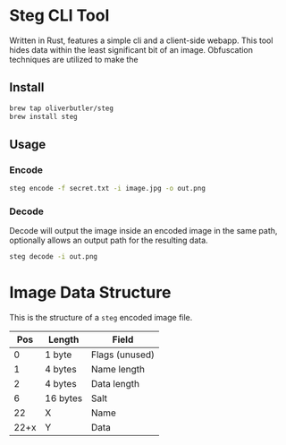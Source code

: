 # Steg CLI Tool

Written in Rust, features a simple cli and a client-side webapp. This tool hides data within the least significant bit of an image. Obfuscation techniques are utilized to make the

## Install

```bash
brew tap oliverbutler/steg
brew install steg
```

## Usage

### Encode

```bash
steg encode -f secret.txt -i image.jpg -o out.png
```

### Decode

Decode will output the image inside an encoded image in the same path, optionally allows an output path for the resulting data.

```bash
steg decode -i out.png
```

# Image Data Structure

This is the structure of a `steg` encoded image file.

| Pos  | Length   | Field          |
| ---- | -------- | -------------- |
| 0    | 1 byte   | Flags (unused) |
| 1    | 4 bytes  | Name length    |
| 2    | 4 bytes  | Data length    |
| 6    | 16 bytes | Salt           |
| 22   | X        | Name           |
| 22+x | Y        | Data           |
